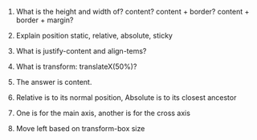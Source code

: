 1. What is the height and width of? content? content + border? content + border + margin?
2. Explain position static, relative, absolute, sticky
3. What is justify-content and align-tems?
4. What is transform: translateX(50%)?


1. The answer is content.
2. Relative is to its normal position, Absolute is to its closest ancestor
3. One is for the main axis, another is for the cross axis
4. Move left based on transform-box size
